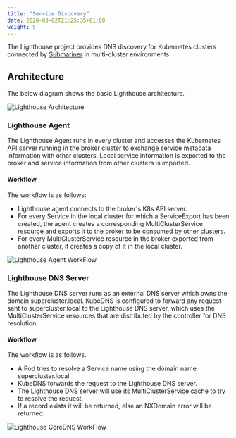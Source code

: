 ```yaml
---
title: "Service Discovery"
date: 2020-03-02T21:25:35+01:00
weight: 5
---
```


The Lighthouse project provides DNS discovery for Kubernetes clusters connected by
[Submariner](https://github.com/submariner-io/submariner) in multi-cluster environments.

## Architecture
The below diagram shows the basic Lighthouse architecture.

![Lighthouse Architecture](/images/lighthouse/architecture.png)

### Lighthouse Agent
The Lighthouse Agent runs in every cluster and accesses the Kubernetes API server running in
the broker cluster to exchange service metadata information with other clusters. Local service
information is exported to the broker and service information from other clusters is imported.

#### Workflow
The workflow is as follows:

- Lighthouse agent connects to the broker's K8s API server.
- For every Service in the local cluster for which a ServiceExport has been created, the agent creates a corresponding
MultiClusterService resource and exports it to the broker to be consumed by other clusters.
- For every MultiClusterService resource in the broker exported from another cluster, 
it creates a copy of it in the local cluster.

![Lighthouse Agent WorkFlow](/images/lighthouse/controllerWorkFlow.png)
<!-- Image Source: /images/lighthouse/source/controllerWorkFlow.vsdx  -->

### Lighthouse DNS Server
The Lighthouse DNS server runs as an external DNS server which owns the domain supercluster.local.
KubeDNS is configured to forward any request sent to supercluster.local to the Lighthouse DNS server,
which uses the MultiClusterService resources that are distributed by the controller for DNS resolution.

#### Workflow
The workflow is as follows.

- A Pod tries to resolve a Service name using the domain name supercluster.local 
- KubeDNS forwards the request to the Lighthouse DNS server.
- The Lighthouse DNS server will use its MultiClusterService cache to try to resolve the request.
- If a record exists it will be returned, else an NXDomain error will be returned.

![Lighthouse CoreDNS WorkFlow](/images/lighthouse/coreDNSWorkFlow.png)
<!-- Image Source: /images/lighthouse/source/coreDNSWorkFlow.vsdx -->
